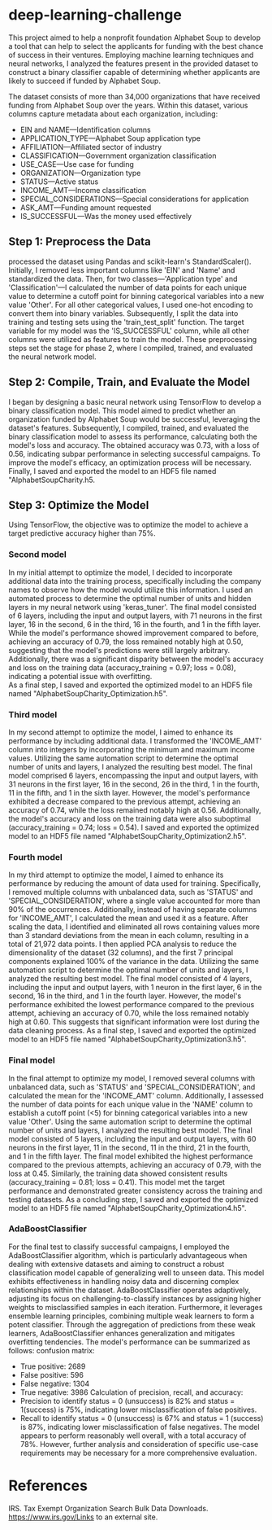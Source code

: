 # deep-learning-challenge

This project aimed to help a nonprofit foundation Alphabet Soup to develop a tool that can help to select the applicants for funding with the best chance of success in their ventures. Employing machine learning techniques and neural networks, I analyzed the features present in the provided dataset to construct a binary classifier capable of determining whether applicants are likely to succeed if funded by Alphabet Soup.

The dataset consists of more than 34,000 organizations that have received funding from Alphabet Soup over the years. Within this dataset, various columns capture metadata about each organization, including:
-	EIN and NAME—Identification columns
-	APPLICATION_TYPE—Alphabet Soup application type
-	AFFILIATION—Affiliated sector of industry
-	CLASSIFICATION—Government organization classification
-	USE_CASE—Use case for funding
-	ORGANIZATION—Organization type
-	STATUS—Active status
-	INCOME_AMT—Income classification
-	SPECIAL_CONSIDERATIONS—Special considerations for application
-	ASK_AMT—Funding amount requested
-	IS_SUCCESSFUL—Was the money used effectively

## Step 1: Preprocess the Data
processed the dataset using Pandas and scikit-learn's StandardScaler(). Initially, I removed less important columns like 'EIN' and 'Name' and standardized the data. Then, for two classes—'Application type' and 'Classification'—I calculated the number of data points for each unique value to determine a cutoff point for binning categorical variables into a new value 'Other'. For all other categorical values, I used one-hot encoding to convert them into binary variables. Subsequently, I split the data into training and testing sets using the 'train_test_split' function. The target variable for my model was the 'IS_SUCCESSFUL' column, while all other columns were utilized as features to train the model. These preprocessing steps set the stage for phase 2, where I compiled, trained, and evaluated the neural network model.


## Step 2: Compile, Train, and Evaluate the Model
I began by designing a basic neural network using TensorFlow to develop a binary classification model. This model aimed to predict whether an organization funded by Alphabet Soup would be successful, leveraging the dataset's features. Subsequently, I compiled, trained, and evaluated the binary classification model to assess its performance, calculating both the model's loss and accuracy. The obtained accuracy was 0.73, with a loss of 0.56, indicating subpar performance in selecting successful campaigns. To improve the model's efficacy, an optimization process will be necessary. Finally, I saved and exported the model to an HDF5 file named "AlphabetSoupCharity.h5.


## Step 3: Optimize the Model
Using TensorFlow, the objective was to optimize the model to achieve a target predictive accuracy higher than 75%.

### Second model
In my initial attempt to optimize the model, I decided to incorporate additional data into the training process, specifically including the company names to observe how the model would utilize this information. I used an automated process to determine the optimal number of units and hidden layers in my neural network using 'keras_tuner'. The final model consisted of 6 layers, including the input and output layers, with 71 neurons in the first layer, 16 in the second, 6 in the third, 16 in the fourth, and 1 in the fifth layer. While the model's performance showed improvement compared to before, achieving an accuracy of 0.79, the loss remained notably high at 0.50, suggesting that the model's predictions were still largely arbitrary. Additionally, there was a significant disparity between the model's accuracy and loss on the training data (accuracy_training = 0.97; loss = 0.08), indicating a potential issue with overfitting.  
As a final step, I saved and exported the optimized model to an HDF5 file named "AlphabetSoupCharity_Optimization.h5".

### Third model
In my second attempt to optimize the model, I aimed to enhance its performance by including additional data. I transformed the 'INCOME_AMT' column into integers by incorporating the minimum and maximum income values. Utilizing the same automation script to determine the optimal number of units and layers, I analyzed the resulting best model. The final model comprised 6 layers, encompassing the input and output layers, with 31 neurons in the first layer, 16 in the second, 26 in the third, 1 in the fourth, 11 in the fifth, and 1 in the sixth layer. However, the model's performance exhibited a decrease compared to the previous attempt, achieving an accuracy of 0.74, while the loss remained notably high at 0.56. Additionally, the model's accuracy and loss on the training data were also suboptimal (accuracy_training = 0.74; loss = 0.54). I saved and exported the optimized model to an HDF5 file named "AlphabetSoupCharity_Optimization2.h5".


### Fourth model
In my third attempt to optimize the model, I aimed to enhance its performance by reducing the amount of data used for training. Specifically, I removed multiple columns with unbalanced data, such as 'STATUS' and 'SPECIAL_CONSIDERATION', where a single value accounted for more than 90% of the occurrences. Additionally, instead of having separate columns for 'INCOME_AMT', I calculated the mean and used it as a feature. After scaling the data, I identified and eliminated all rows containing values more than 3 standard deviations from the mean in each column, resulting in a total of 21,972 data points. I then applied PCA analysis to reduce the dimensionality of the dataset (32 columns), and the first 7 principal components explained 100% of the variance in the data. Utilizing the same automation script to determine the optimal number of units and layers, I analyzed the resulting best model. The final model consisted of 4 layers, including the input and output layers, with 1 neuron in the first layer, 6 in the second, 16 in the third, and 1 in the fourth layer. However, the model's performance exhibited the lowest performance compared to the previous attempt, achieving an accuracy of 0.70, while the loss remained notably high at 0.60. This suggests that significant information were lost during the data cleaning process. As a final step, I saved and exported the optimized model to an HDF5 file named "AlphabetSoupCharity_Optimization3.h5".


### Final model
In the final attempt to optimize my model, I removed several columns with unbalanced data, such as 'STATUS' and 'SPECIAL_CONSIDERATION', and calculated the mean for the 'INCOME_AMT' column. Additionally, I assessed the number of data points for each unique value in the 'NAME' column to establish a cutoff point (<5) for binning categorical variables into a new value 'Other'. Using the same automation script to determine the optimal number of units and layers, I analyzed the resulting best model. The final model consisted of 5 layers, including the input and output layers, with 60 neurons in the first layer, 11 in the second, 11 in the third, 21 in the fourth, and 1 in the fifth layer. The final model exhibited the highest performance compared to the previous attempts, achieving an accuracy of 0.79, with the loss at 0.45. Similarly, the training data showed consistent results (accuracy_training = 0.81; loss = 0.41). This model met the target performance and demonstrated greater consistency across the training and testing datasets. As a concluding step, I saved and exported the optimized model to an HDF5 file named "AlphabetSoupCharity_Optimization4.h5".


### AdaBoostClassifier
For the final test to classify successful campaigns, I employed the AdaBoostClassifier algorithm, which is particularly advantageous when dealing with extensive datasets and aiming to construct a robust classification model capable of generalizing well to unseen data. This model exhibits effectiveness in handling noisy data and discerning complex relationships within the dataset. AdaBoostClassifier operates adaptively, adjusting its focus on challenging-to-classify instances by assigning higher weights to misclassified samples in each iteration. Furthermore, it leverages ensemble learning principles, combining multiple weak learners to form a potent classifier. Through the aggregation of predictions from these weak learners, AdaBoostClassifier enhances generalization and mitigates overfitting tendencies. The model's performance can be summarized as follows:
 confusion matrix:
-	True positive: 2689
-	False positive: 596
-	False negative: 1304
-	True negative: 3986
Calculation of precision, recall, and accuracy:
-	Precision to identify status = 0 (unsuccess) is 82% and status = 1(success) is 75%, indicating lower misclassification of false positives.
-	Recall to identify status = 0 (unsuccess) is 67% and status = 1 (success)  is 87%, indicating lower misclassification of false negatives.
The model appears to perform reasonably well overall, with a total accuracy of 78%. However, further analysis and consideration of specific use-case requirements may be necessary for a more comprehensive evaluation.

# References
IRS. Tax Exempt Organization Search Bulk Data Downloads. https://www.irs.gov/Links to an external site.


